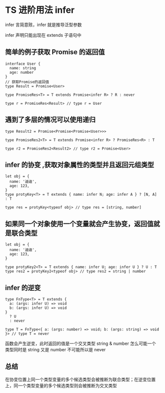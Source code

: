 # TS 进阶用法 infer

infer
言简意赅，infer 就是推导泛型参数

infer 声明只能出现在 extends 子语句中

## 简单的例子获取 Promise 的返回值

    interface User {
      name: string
      age: number
    }
    // 获取Promise的返回值
    type Result = Promise<User>

    type PromiseRes<T> = T extends Promise<infer R> ? R : never

    type r = PromiseRes<Result> // type r = User

## 遇到了多层的情况可以使用递归

    type Result2 = Promise<Promise<Promise<User>>>

    type PromiseRes2<T> = T extends Promise<infer R> ? PromiseRes<R> : T

    type r2 = PromiseRes2<Result2> // type r2 = Promise<User>

## infer 的协变 ,获取对象属性的类型并且返回元组类型

    let obj = {
      name: '迪迪',
      age: 123,
    }
    type protyKey<T> = T extends { name: infer N; age: infer A } ? [N, A] : T

    type res = protyKey<typeof obj> // type res = [string, number]

## 如果同一个对象使用一个变量就会产生协变，返回值就是联合类型

    let obj = {
      name: '迪迪',
      age: 123,
    }

    type protyKey2<T> = T extends { name: infer U; age: infer U } ? U : T
    type res2 = protyKey2<typeof obj> // type res2 = string | number

## infer 的逆变

    type FnType<T> = T extends {
      a: (args: infer U) => void
      b: (args: infer U) => void
    }
      ? U
      : never

    type T = FnType<{ a: (args: number) => void; b: (args: string) => void }> // type T = never

函数会产生逆变，此时返回的值是一个交叉类型 string & number 怎么可能一个类型同时是 string 又是 number 不可能所以是 never

## 总结

在协变位置上同一个类型变量的多个候选类型会被推断为联合类型；在逆变位置上，同一个类型变量的多个候选类型则会被推断为交叉类型
